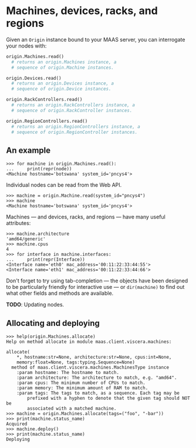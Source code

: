 <h1>Machines, devices, racks, and regions</h1>

Given an ``Origin`` instance bound to your MAAS server, you can
interrogate your nodes with:

```python
origin.Machines.read()
  # returns an origin.Machines instance, a
  # sequence of origin.Machine instances.

origin.Devices.read()
  # returns an origin.Devices instance, a
  # sequence of origin.Device instances.

origin.RackControllers.read()
  # returns an origin.RackControllers instance, a
  # sequence of origin.RackController instances.

origin.RegionControllers.read()
  # returns an origin.RegionControllers instance, a
  # sequence of origin.RegionController instances.
```


## An example

```pycon
>>> for machine in origin.Machines.read():
...     print(repr(node))
<Machine hostname='botswana' system_id='pncys4'>
```

Individual nodes can be read from the Web API.

```pycon
>>> machine = origin.Machine.read(system_id="pncys4")
>>> machine
<Machine hostname='botswana' system_id='pncys4'>
```

Machines — and devices, racks, and regions — have many useful
attributes:

```pycon
>>> machine.architecture
'amd64/generic'
>>> machine.cpus
4
>>> for interface in machine.interfaces:
...     print(repr(Interface))
<Interface name='eth0' mac_address='00:11:22:33:44:55'>
<Interface name='eth1' mac_address='00:11:22:33:44:66'>
```

Don't forget to try using tab-completion — the objects have been
designed to be particularly friendly for interactive use — or
``dir(machine)`` to find out what other fields and methods are
available.

__TODO__: Updating nodes.


## Allocating and deploying

```pycon
>>> help(origin.Machines.allocate)
Help on method allocate in module maas.client.viscera.machines:

allocate(
    *, hostname:str=None, architecture:str=None, cpus:int=None,
    memory:float=None, tags:typing.Sequence=None)
  method of maas.client.viscera.machines.MachinesType instance
    :param hostname: The hostname to match.
    :param architecture: The architecture to match, e.g. "amd64".
    :param cpus: The minimum number of CPUs to match.
    :param memory: The minimum amount of RAM to match.
    :param tags: The tags to match, as a sequence. Each tag may be
        prefixed with a hyphen to denote that the given tag should NOT be
        associated with a matched machine.
>>> machine = origin.Machines.allocate(tags=("foo", "-bar"))
>>> print(machine.status_name)
Acquired
>>> machine.deploy()
>>> print(machine.status_name)
Deploying
```
